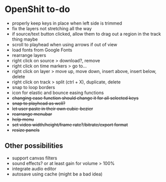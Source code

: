 # OpenShit to-do

- properly keep keys in place when left side is trimmed
- fix the layers not stretching all the way
- if source/text button clicked, allow them to drag out a region in the track thing maybe
- scroll to playhead when using arrows if out of view
- load fonts from Google Fonts
- rearrange layers
- right click on source > download?, remove
- right click on time markers > go to...
- right click on layer > move up, move down, insert above, insert below, delete
- right click on track > split (ctrl + X), duplicate, delete
- snap to loop borders
- icon for elastic and bounce easing functions
- ~~changing ease function should change it for all selected keys~~
- ~~snap to playhead as well?~~
- ~~let user paste in their own cubic-bezier~~
- ~~rearrange menubar~~
- ~~help menu~~
- ~~set video width/height/frame rate?/bitrate/export format~~
- ~~resize panels~~

## Other possibilities

- support canvas filters
- sound effects? or at least gain for volume > 100%
- integrate audio editor
- autosave using cache (might be a bad idea)
